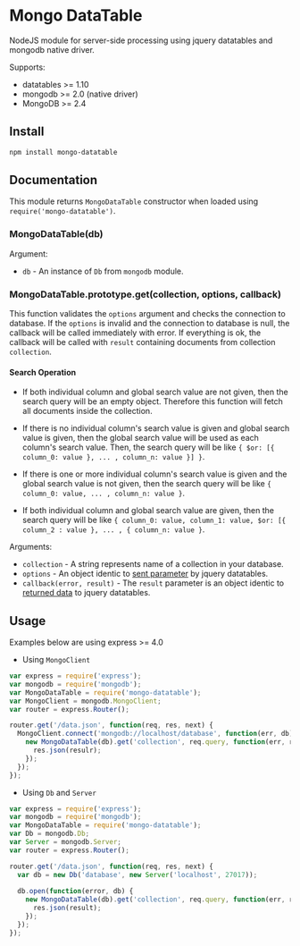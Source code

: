 # Mongo DataTable

NodeJS module for server-side processing using jquery datatables and mongodb native driver.

Supports:

* datatables >= 1.10
* mongodb >= 2.0 (native driver)
* MongoDB >= 2.4

## Install

```bash
npm install mongo-datatable
```

## Documentation
This module returns `MongoDataTable` constructor when loaded using `require('mongo-datatable')`.

### MongoDataTable(db)

Argument:

* `db` - An instance of `Db` from `mongodb` module. 

### MongoDataTable.prototype.get(collection, options, callback)

This function validates the `options` argument and checks the connection to database. If the `options` is invalid and the connection to database is null, the callback will be called immediately with error. If everything is ok, the callback will be called with `result` containing documents from collection `collection`.

#### Search Operation

* If both individual column and global search value are not given, then the search query will be an empty object. Therefore this function will fetch all documents inside the collection.

* If there is no individual column's search value is given and global search value is given, then the global search value will be used as each column's search value. Then, the search query will be like `{ $or: [{ column_0: value }, ... , column_n: value }] }`.

* If there is one or more individual column's search value is given and the global search value is not given, then the search query will be like `{ column_0: value, ... , column_n: value }`.

* If both individual column and global search value are given, then the search query will be like `{ column_0: value, column_1: value, $or: [{ column_2 : value }, ... , { column_n: value }`.

Arguments:

* `collection` - A string represents name of a collection in your database.
* `options` - An object identic to [sent parameter](https://www.datatables.net/manual/server-side#Sent-parameters) by jquery datatables.
* `callback(error, result)` - The `result` parameter is an object identic to  [returned data](https://www.datatables.net/manual/server-side#Returned-data) to jquery datatables.

## Usage

Examples below are using express >= 4.0

* Using `MongoClient`

```js
var express = require('express');
var mongodb = require('mongodb');
var MongoDataTable = require('mongo-datatable');
var MongoClient = mongodb.MongoClient;
var router = express.Router();

router.get('/data.json', function(req, res, next) {
  MongoClient.connect('mongodb://localhost/database', function(err, db) {
    new MongoDataTable(db).get('collection', req.query, function(err, result) {
      res.json(resulr);
    });
  });
});
```

* Using `Db` and `Server`

```js
var express = require('express');
var mongodb = require('mongodb');
var MongoDataTable = require('mongo-datatable');
var Db = mongodb.Db;
var Server = mongodb.Server;
var router = express.Router();

router.get('/data.json', function(req, res, next) {
  var db = new Db('database', new Server('localhost', 27017));
  
  db.open(function(error, db) {
    new MongoDataTable(db).get('collection', req.query, function(err, result) {
      res.json(result);
    });
  });
});
```
